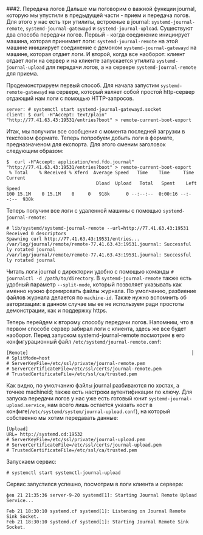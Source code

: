 ###2. Передача логов
Дальше мы поговорим о важной функции journal, которую мы упустили в предыдущей части - прием и передача логов. Для этого у нас есть три утилиты, встроеные в journal: `systemd-journal-remote`, `systemd-journal-gatewayd` и `systemd-journal-upload`.
Cуществуют два способа передачи логов. Первый - когда соединение инициирует машина, которая принимает логи: `systemd-journal-remote` на этой машине инициирует соединение с демоном `systemd-journal-gatewayd` на машине, которая отдает логи. И второй, когда все наоборот: клиент отдает логи на сервер и на клиенте запускается утилита `systemd-journal-upload` для передачи логов, а на сервере `systemd-journal-remote` для приема.

Продемонстрируем первый способ. Для начала запустим `systemd-remote-gatewayd` на сервере, который являет собой простой http-сервер отдающий нам логи с помощью HTTP-запросов.
```
server: # systemctl start systemd-journal-gatewayd.socket
client: $ curl -H"Accept: text/plain" "http://77.41.63.43:19531/entries?boot" > remote-current-boot-export
```

Итак, мы получили все сообщения с момента последней загрузки в текстовом формате. Теперь попробуем добыть логи в формате, предназначеном для експорта. Для этого сменим заголовок следующим образом:
```
$  curl -H"Accept: application/vnd.fdo.journal" "http://77.41.63.43:19531/entries?boot" > remote-current-boot-export
 % Total    % Received % Xferd  Average Speed   Time    Time     Time  Current
                                 Dload  Upload   Total   Spent    Left  Speed
100 15.1M    0 15.1M    0     0   918k      0 --:--:--  0:00:16 --:--:--  930k
```

Теперь получим все логи с удаленной машины с помощью `systemd-journal-remote`:
```
# lib/systemd/systemd-journal-remote --url=http://77.41.63.43:19531
Received 0 descriptors
Spawning curl http://77.41.63.43:19531/entries...
/var/log/journal/remote/remote-77.41.63.43:19531.journal: Successful
ly rotated journal
/var/log/journal/remote/remote-77.41.63.43:19531.journal: Successful
ly rotated journal
```
Читать логи journal с директории удобно с помощью команды `# journalctl -d /path/to/directory`. В `systemd-journal-remote` также есть удобный параметр
`--split-mode`, который  позволяет указывать как именно нужно формировать файлы журнала. По умолчанию, разбиение файлов журнала делается по `machine-id`.
Также нужно вспомнить об авторизации: в данном случае мы ее не используем ради простоты демонстрации, как и поддержку https.

Теперь перейдем к второму способу передачи логов. Напомним, что в первом способе сервер забирал логи с клиента, здесь же все будет наоборот.
Перед запуском systemd-journal-remote посмотрим в его конфигурационный файл `/etc/systemd/journal-remote.conf`:
```
[Remote]                                                            │
# SplitMode=host
# ServerKeyFile=/etc/ssl/private/journal-remote.pem
# ServerCertificateFile=/etc/ssl/certs/journal-remote.pem
# TrustedCertificateFile=/etc/ssl/ca/trusted.pem
```
Как видно, по умолчанию файлы journal разбиваются по хостах, а точнее machineid; также есть настроки аутентификации по ключу.
Для запуска передачи логов у нас уже есть готовый юнит `systemd-journal-upload.service`, нам всего лишь остается указать хост в конфиге(`/etc/systemd/system/journal-upload.conf`), на который собственно мы хотим передавать данные:
```
[Upload]
URL= http://systemd.cd:19532
# ServerKeyFile=/etc/ssl/private/journal-upload.pem
# ServerCertificateFile=/etc/ssl/certs/journal-upload.pem
# TrustedCertificateFile=/etc/ssl/ca/trusted.pem
```
Запускаем сервис:
```
# systemctl start systemctl-journal-upload
```

Cервис запустился успешно, посмотрим в логи клиента и сервера:
```
фев 21 21:35:36 server-9-20 systemd[1]: Starting Journal Remote Upload Service...
```
```
Feb 21 18:30:10 systemd.cf systemd[1]: Listening on Journal Remote Sink Socket.
Feb 21 18:30:10 systemd.cf systemd[1]: Starting Journal Remote Sink Socket.
```

